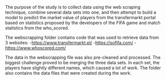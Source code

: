 The purpose of the study is to collect data using the web scraping technique, combine several data sets into one, and then attempt to build a model to predict the market value of players from the transfermarkt portal based on statistics proposed by the developers of the FIFA game and match statistics from the who_scored.





The webscrapping folder contains code that was used to retrieve data from 3 websites:
    -https://www.transfermarkt.pl/
    -https://sofifa.com/
    -https://www.whoscored.com/

The data in the webscrapping file was also pre-cleaned and processed. The biggest challenge proved to be merging the three data sets. In each set, the players have slightly different names, which caused a lot of work.
The folder also contains the data files that were created during the work.
